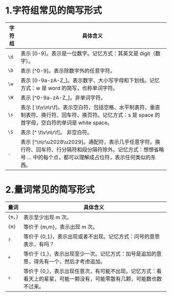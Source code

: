 # 1.字符组常见的简写形式
|字符组 | 具体含义 |
|  ----  | ----  |
|```\d``` |表示 [0-9]。表示是一位数字。记忆方式：其英文是 digit（数字）。|
|```\D``` |表示 [^0-9]。表示除数字外的任意字符。|
|```\w``` |表示 [0-9a-zA-Z_]。表示数字、大小写字母和下划线。记忆方式：w 是 word 的简写，也称单词字符。|
|```\W``` |表示 [^0-9a-zA-Z_]。非单词字符。|
|```\s``` |表示 [ \t\v\n\r\f]。表示空白符，包括空格、水平制表符、垂直制表符、换行符、回车符、换页符。记忆方式：s 是 space 的首字母，空白符的单词是 white space。|
|```\S``` |表示 [^ \t\v\n\r\f]。 非空白符。|
|```.```  |表示 [^\n\r\u2028\u2029]。通配符，表示几乎任意字符。换行符、回车符、行分隔符和段分隔符除外。记忆方式：想想省略号 … 中的每个点，都可以理解成占位符，表示任何类似的东西。|
# 2.量词常见的简写形式
|量词 |具体含义|
| ----|----|
|```{m,}``` |表示至少出现 m 次。|
|```{m}``` |等价于 {m,m}，表示出现 m 次。|
|```?``` |等价于 {0,1}，表示出现或者不出现。记忆方式：问号的意思表示，有吗？|
|```+``` |等价于 {1,}，表示出现至少一次。记忆方式：加号是追加的意思，得先有一个，然后才考虑追加。|
|```*``` |等价于 {0,}，表示出现任意次，有可能不出现。记忆方式：看看天上的星星，可能一颗没有，可能零散有几颗，可能数也数不过来。|
